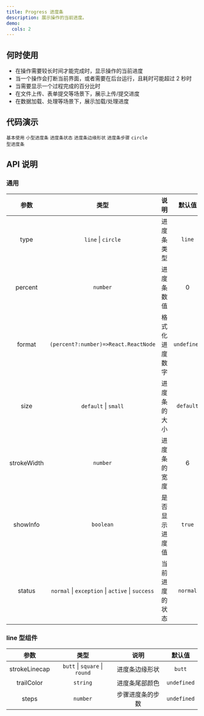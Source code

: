 ```yaml
---
title: Progress 进度条
description: 展示操作的当前进度。
demo:
  cols: 2
---
```


## 何时使用

- 在操作需要较长时间才能完成时，显示操作的当前进度
- 当一个操作会打断当前界面，或者需要在后台运行，且耗时可能超过 2 秒时
- 当需要显示一个过程完成的百分比时
- 在文件上传、表单提交等场景下，展示上传/提交进度
- 在数据加载、处理等场景下，展示加载/处理进度

## 代码演示

<code src="./demos/demo1.tsx" description="line 型进度条最基本使用。">基本使用</code>
<code src="./demos/demo2.tsx" description="适合在狭窄地区使用">小型进度条</code>
<code src="./demos/demo3.tsx" description="进度条可以设置不同状态">进度条状态</code>
<code src="./demos/demo4.tsx" description="圆形，方形可选。默认圆形。">进度条边缘形状</code>
<code src="./demos/demo5.tsx" description="steps 仅当`type==='line'`生效。">进度条步骤</code>
<code src="./demos/demo6.tsx" description="circle 型进度条在`rc-progress`库基础上封装。">circle 型进度条</code>

## API 说明

### 通用

|    参数     |                       类型                       |      说明      |   默认值    |
| :---------: | :----------------------------------------------: | :------------: | :---------: |
|    type     |                `line` \| `circle`                |   进度条类型   |   `line`    |
|   percent   |                     `number`                     |   进度条数值   |      0      |
|   format    |       `(percent?:number)=>React.ReactNode`       | 格式化进度数字 | `undefined` |
|    size     |               `default` \| `small`               |  进度条的大小  |  `default`  |
| strokeWidth |                     `number`                     |  进度条的宽度  |      6      |
|  showInfo   |                    `boolean`                     | 是否显示进度值 |   `true`    |
|   status    | `normal` \| `exception` \| `active` \| `success` | 当前进度的状态 |  `normal`   |

### line 型组件

|     参数      |             类型              |       说明       |   默认值    |
| :-----------: | :---------------------------: | :--------------: | :---------: |
| strokeLinecap | `butt` \| `square` \| `round` |  进度条边缘形状  |   `butt`    |
|  trailColor   |           `string`            |  进度条尾部颜色  | `undefined` |
|     steps     |           `number`            | 步骤进度条的步数 | `undefined` |
